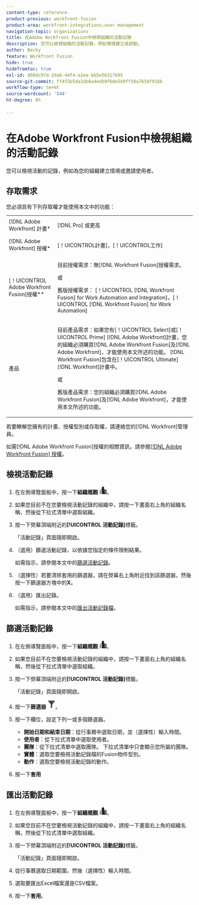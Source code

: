 ```yaml
---
content-type: reference
product-previous: workfront-fusion
product-area: workfront-integrations;user-management
navigation-topic: organizations
title: 在Adobe Workfront Fusion中檢視組織的活動記錄
description: 您可以檢視組織的活動記錄，例如情境建立或啟動。
author: Becky
feature: Workfront Fusion
hide: true
hidefromtoc: true
exl-id: d60dc97d-2da6-44f4-a2ee-bb5e56317695
source-git-commit: ff455b5da1db6a4edb9f6de5d9ff50a7658f91bb
workflow-type: tm+mt
source-wordcount: '544'
ht-degree: 0%

---
```


# 在Adobe Workfront Fusion中檢視組織的活動記錄

<!--Move to new repo-->

您可以檢視活動的記錄，例如為您的組織建立情境或邀請使用者。

## 存取需求

您必須具有下列存取權才能使用本文中的功能：

<table style="table-layout:auto">  
 <col> 
 <col> 
 <tbody> 
  <tr> 
    <td role="rowheader">[!DNL Adobe Workfront] 計畫*</td> 
   <td> <p>[!DNL Pro] 或更高</p> </td> 
  </tr> 
  <tr data-mc-conditions=""> 
   <td role="rowheader">[!DNL Adobe Workfront] 授權*</td> 
   <td> <p>[！UICONTROL計畫]，[！UICONTROL工作]</p> </td> 
  </tr> 
  <tr> 
   <td role="rowheader">[！UICONTROL Adobe Workfront Fusion]授權**</td> 
  <td>
   <p>目前授權需求：無[!DNL Workfront Fusion]授權需求。</p>
   <p>或</p>
   <p>舊版授權需求： [！UICONTROL [!DNL Workfront Fusion] for Work Automation and Integration]，[！UICONTROL [!DNL Workfront Fusion] for Work Automation]</p>
   </td>  
  </tr> 
  <tr> 
   <td role="rowheader">產品</td> 
   <td>
   <p>目前產品需求：如果您有[！UICONTROL Select]或[！UICONTROL Prime] [!DNL Adobe Workfront]計畫，您的組織必須購買[!DNL Adobe Workfront Fusion]及[!DNL Adobe Workfront]，才能使用本文所述的功能。 [!DNL Workfront Fusion]包含在[！UICONTROL Ultimate] [!DNL Workfront]計畫中。</p>
   <p>或</p>
   <p>舊版產品需求：您的組織必須購買[!DNL Adobe Workfront Fusion]及[!DNL Adobe Workfront]，才能使用本文所述的功能。</p>
   </td> 
  </tr> 
 </tbody> 
</table>

若要瞭解您擁有的計畫、授權型別或存取權，請連絡您的[!DNL Workfront]管理員。

如需[!DNL Adobe Workfront Fusion]授權的相關資訊，請參閱[[!DNL Adobe Workfront Fusion] 授權](../../workfront-fusion/get-started/license-automation-vs-integration.md)。

## 檢視活動記錄

1. 在左側導覽面板中，按一下&#x200B;**組織概觀** ![組織概觀圖示](assets/org-overview-icon.png)。
1. 如果您目前不在您要檢視活動記錄的組織中，請按一下畫面右上角的組織名稱，然後從下拉式清單中選取組織。
1. 按一下熒幕頂端附近的&#x200B;**[!UICONTROL 活動記錄]**&#x200B;標籤。

   「活動記錄」頁面隨即開啟。
1. （選用）篩選活動記錄，以依據您指定的條件限制結果。

   如需指示，請參閱本文中的[篩選活動記錄](#filter-the-activity-logs)。
1. （選擇性）若要清除套用的篩選器，請在熒幕右上角附近找到該篩選器，然後按一下篩選器方塊中的&#x200B;**X**。
1. （選用）匯出記錄。

   如需指示，請參閱本文中的[匯出活動記錄檔](#export-the-activity-logs)。


## 篩選活動記錄

1. 在左側導覽面板中，按一下&#x200B;**組織概觀** ![組織概觀圖示](assets/org-overview-icon.png)。
1. 如果您目前不在您要檢視活動記錄的組織中，請按一下畫面右上角的組織名稱，然後從下拉式清單中選取組織。
1. 按一下熒幕頂端附近的&#x200B;**[!UICONTROL 活動記錄]**&#x200B;標籤。

   「活動記錄」頁面隨即開啟。
1. 按一下&#x200B;**篩選器** ![篩選器圖示](assets/filter-activity-log.png)。
1. 按一下欄位，設定下列一或多個篩選器。

   * **開始日期和結束日期**：從行事曆中選取日期，並（選擇性）輸入時間。
   * **使用者**：從下拉式清單中選取使用者。
   * **團隊**：從下拉式清單中選取團隊。 下拉式清單中只會顯示您所屬的團隊。
   * **實體**：選取您要檢視活動記錄檔的Fusion物件型別。
   * **動作**：選取您要檢視活動記錄的動作。

1. 按一下&#x200B;**套用**

## 匯出活動記錄

1. 在左側導覽面板中，按一下&#x200B;**組織概觀** ![組織概觀圖示](assets/org-overview-icon.png)。
1. 如果您目前不在您要檢視活動記錄的組織中，請按一下畫面右上角的組織名稱，然後從下拉式清單中選取組織。
1. 按一下熒幕頂端附近的&#x200B;**[!UICONTROL 活動記錄]**&#x200B;標籤。

   「活動記錄」頁面隨即開啟。
1. 從行事曆選取日期範圍，然後（選擇性）輸入時間。
1. 選取要匯出Excel檔案還是CSV檔案。
1. 按一下&#x200B;**套用**。

